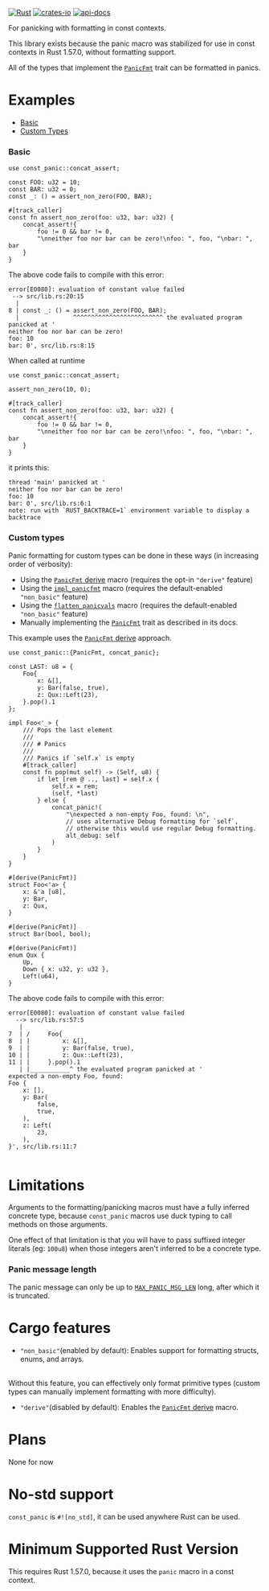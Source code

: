 [![Rust](https://github.com/rodrimati1992/const_panic/workflows/Rust/badge.svg)](https://github.com/rodrimati1992/const_panic/actions)
[![crates-io](https://img.shields.io/crates/v/const_panic.svg)](https://crates.io/crates/const_panic)
[![api-docs](https://docs.rs/const_panic/badge.svg)](https://docs.rs/const_panic/*)


For panicking with formatting in const contexts.

This library exists because the panic macro was stabilized for use in const contexts
in Rust 1.57.0, without formatting support.

All of the types that implement the [`PanicFmt`] trait can be formatted in panics.

# Examples

- [Basic](#basic)
- [Custom Types](#custom-types)

### Basic

```compile_fail
use const_panic::concat_assert;

const FOO: u32 = 10;
const BAR: u32 = 0;
const _: () = assert_non_zero(FOO, BAR);

#[track_caller]
const fn assert_non_zero(foo: u32, bar: u32) {
    concat_assert!{
        foo != 0 && bar != 0,
        "\nneither foo nor bar can be zero!\nfoo: ", foo, "\nbar: ", bar
    }
}
```
The above code fails to compile with this error:
```text
error[E0080]: evaluation of constant value failed
 --> src/lib.rs:20:15
  |
8 | const _: () = assert_non_zero(FOO, BAR);
  |               ^^^^^^^^^^^^^^^^^^^^^^^^^ the evaluated program panicked at '
neither foo nor bar can be zero!
foo: 10
bar: 0', src/lib.rs:8:15
```

When called at runtime
```should_panic
use const_panic::concat_assert;

assert_non_zero(10, 0);

#[track_caller]
const fn assert_non_zero(foo: u32, bar: u32) {
    concat_assert!{
        foo != 0 && bar != 0,
        "\nneither foo nor bar can be zero!\nfoo: ", foo, "\nbar: ", bar
    }
}
```
it prints this:
```text
thread 'main' panicked at '
neither foo nor bar can be zero!
foo: 10
bar: 0', src/lib.rs:6:1
note: run with `RUST_BACKTRACE=1` environment variable to display a backtrace

```

### Custom types

Panic formatting for custom types can be done in these ways
(in increasing order of verbosity):
- Using the [`PanicFmt` derive] macro
(requires the opt-in `"derive"` feature)
- Using the [`impl_panicfmt`] macro
(requires the default-enabled `"non_basic"` feature)
- Using the [`flatten_panicvals`] macro
(requires the default-enabled `"non_basic"` feature)
- Manually implementing the [`PanicFmt`] trait as described in its docs.

This example uses the [`PanicFmt` derive] approach.

```compile_fail
use const_panic::{PanicFmt, concat_panic};

const LAST: u8 = {
    Foo{
        x: &[],
        y: Bar(false, true),
        z: Qux::Left(23),
    }.pop().1
};

impl Foo<'_> {
    /// Pops the last element
    ///
    /// # Panics
    ///
    /// Panics if `self.x` is empty
    #[track_caller]
    const fn pop(mut self) -> (Self, u8) {
        if let [rem @ .., last] = self.x {
            self.x = rem;
            (self, *last)
        } else {
            concat_panic!(
                "\nexpected a non-empty Foo, found: \n",
                // uses alternative Debug formatting for `self`,
                // otherwise this would use regular Debug formatting.
                alt_debug: self
            )
        }
    }
}

#[derive(PanicFmt)]
struct Foo<'a> {
    x: &'a [u8],
    y: Bar,
    z: Qux,
}

#[derive(PanicFmt)]
struct Bar(bool, bool);

#[derive(PanicFmt)]
enum Qux {
    Up,
    Down { x: u32, y: u32 },
    Left(u64),
}

```
The above code fails to compile with this error:
```text
error[E0080]: evaluation of constant value failed
  --> src/lib.rs:57:5
   |
7  | /     Foo{
8  | |         x: &[],
9  | |         y: Bar(false, true),
10 | |         z: Qux::Left(23),
11 | |     }.pop().1
   | |___________^ the evaluated program panicked at '
expected a non-empty Foo, found:
Foo {
    x: [],
    y: Bar(
        false,
        true,
    ),
    z: Left(
        23,
    ),
}', src/lib.rs:11:7


```

# Limitations

Arguments to the formatting/panicking macros must have a fully inferred concrete type, 
because `const_panic` macros use duck typing to call methods on those arguments.

One effect of that limitation is that you will have to pass suffixed 
integer literals (eg: `100u8`) when those integers aren't inferred to be a concrete type.

### Panic message length

The panic message can only be up to [`MAX_PANIC_MSG_LEN`] long,
after which it is truncated.

# Cargo features

- `"non_basic"`(enabled by default):
Enables support for formatting structs, enums, and arrays.
<br>
Without this feature, you can effectively only format primitive types
(custom types can manually implement formatting with more difficulty).

- `"derive"`(disabled by default):
Enables the [`PanicFmt` derive] macro.

# Plans

None for now

# No-std support

`const_panic` is `#![no_std]`, it can be used anywhere Rust can be used.

# Minimum Supported Rust Version

This requires Rust 1.57.0, because it uses the `panic` macro in a const context.

[`PanicFmt` derive]: https://docs.rs/const_panic/*/const_panic/derive.PanicFmt.html
[`PanicFmt`]: https://docs.rs/const_panic/*/const_panic/fmt/trait.PanicFmt.html
[`impl_panicfmt`]: https://docs.rs/const_panic/*/const_panic/macro.impl_panicfmt.html
[`flatten_panicvals`]: https://docs.rs/const_panic/*/const_panic/macro.flatten_panicvals.html
[`MAX_PANIC_MSG_LEN`]: https://docs.rs/const_panic/*/const_panic/constant.MAX_PANIC_MSG_LEN.html
